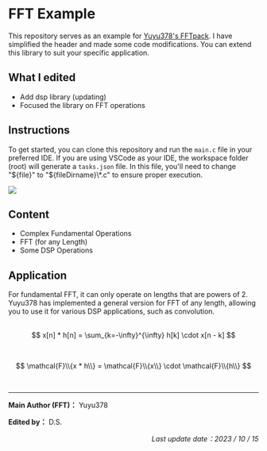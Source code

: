 # FFT Example

This repository serves as an example for [Yuyu378's FFTpack](https://github.com/Yuyu378/FFTpack). I have simplified the header and made some code modifications. You can extend this library to suit your specific application.

## What I edited

- Add dsp library (updating)
- Focused the library on FFT operations

## Instructions
To get started, you can clone this repository and run the `main.c` file in your preferred IDE. If you are using VSCode as your IDE, the workspace folder (root) will generate a `tasks.json` file. In this file, you'll need to change "${file}" to "${fileDirname}\\*.c" to ensure proper execution.

![](https://i.pinimg.com/750x/41/f6/66/41f666337dd1c8e81a4d6d4a0e844406.jpg)

## Content
- Complex Fundamental Operations
- FFT (for any Length)
- Some DSP Operations

## Application

For fundamental FFT, it can only operate on lengths that are powers of 2. Yuyu378 has implemented a general version for FFT of any length, allowing you to use it for various DSP applications, such as convolution.
<br><br>

$$ x[n] * h[n] = \sum_{k=-\infty}^{\infty} h[k] \cdot x[n - k] $$

<br>

$$ \mathcal{F}\\{x * h\\} = \mathcal{F}\\{x\\} \cdot \mathcal{F}\\{h\\} $$

<br>
<hr>

<div align="left">
    <p><strong>Main Author (FFT)：</strong> Yuyu378</p>
    <p><strong>Edited by：</strong> D.S.</p>
</div>

<div align="right">
    <p><em>Last update date：2023 / 10 / 15</em></p>
</div>


